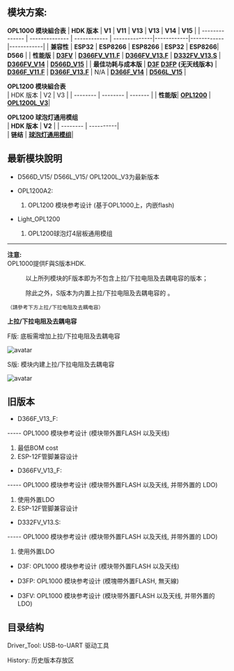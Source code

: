 ## 模块方案:

**OPL1000 模块組合表**
| **HDK 版本**    | **V1**         | **V11**      | **V13**       | **V13**    | **V14**    | **V15** |
| -------------- | -------------- | ------------ | --------------|------------|------------|------------|
| **兼容性**      | **ESP32**      | **ESP8266**  | **ESP8266**   |  **ESP32** | **ESP8266**| **D566**  |
| **性能版**      | **[D3FV](https://github.com/Opulinks-Tech/OPL1000-HDK/raw/master/Module/History/D3FV_v1.zip)** | **[D366FV_V11.F](https://github.com/Opulinks-Tech/OPL1000-HDK/raw/master/Module/History/D366FV_V11_F.zip)** | **[D366FV_V13.F](https://github.com/Opulinks-Tech/OPL1000-HDK/raw/master/Module/History/D366FV_V13.F.rar)** |  **[D332FV_V13.S](https://github.com/Opulinks-Tech/OPL1000-HDK/raw/master/Module/History/D332FV_V13.S.rar)**   | **[D366FV_V14](https://github.com/Opulinks-Tech/OPL1000-HDK/raw/master/Module/History/D366FV_V14_EXLDO_brown%20out.rar)** | **[D566D_V15](https://github.com/Opulinks-Tech/OPL1000-HDK/raw/master/Module/OPL1000A2_D566D_Internal.rar)** |
| **最佳功耗与成本版** | **[D3F](https://github.com/Opulinks-Tech/OPL1000-HDK/raw/master/Module/History/D3F_v1.zip)   [D3FP](https://github.com/Opulinks-Tech/OPL1000-HDK/raw/master/Module/History/D3FP_v1.zip) (无天线版本)** | **[D366F_V11.F](https://github.com/Opulinks-Tech/OPL1000-HDK/raw/master/Module/History/D366F_V11_F.zip)** | **[D366F_V13.F](https://github.com/Opulinks-Tech/OPL1000-HDK/raw/master/Module/History/D366F_V13.F.rar)**  |  N/A  | **[D366F_V14](https://github.com/Opulinks-Tech/OPL1000-HDK/raw/master/Module/History/D366F_V14_Internal_brown%20out.rar)** |  **[D566L_V15](https://github.com/Opulinks-Tech/OPL1000-HDK/raw/master/Module/OPL1000A2_D566L_EXLDO.rar)** | 
  
  
**OPL1200 模块組合表**  
| HDK 版本  |    V2    |    V3    |
| --------  | -------- |  ------- |
| **性能版**|  **[OPL1200](https://github.com/Opulinks-Tech/OPL1000-HDK/raw/master/Module/History/OPL_1200_External_v2.rar)** | **[OPL1200L_V3](https://github.com/Opulinks-Tech/OPL1000-HDK/raw/master/Module/V01_OPL1200A2_D566L_EXLDO.rar)**|
  
**OPL1200 球泡灯通用模组**  
| **HDK 版本** |   **V2**   |
| --------  |  ----------|  
|  **链结** |  **[球泡灯通用模组](https://github.com/Opulinks-Tech/OPL1000-HDK/raw/master/Module/%E7%90%83%E6%B3%A1%E7%81%AF%E9%80%9A%E7%94%A8%E6%A8%A1%E7%BB%84.rar)**|


## 最新模块說明
* D566D_V15/ D566L_V15/ OPL1200L_V3为最新版本  
    
* OPL1200A2:  
  1. OPL1200 模块参考设计 (基于OPL1000上，内嵌flash)  
  
* Light_OPL1200 
  1. OPL1200球泡灯4层板通用模组  
  
---
**注意:**   
OPL1000提供F與S版本HDK.

　　　以上所列模块的F版本即为不包含上拉/下拉电阻及去耦电容的版本；　　

　　　除此之外，S版本为内置上拉/下拉电阻及去耦电容的 。
  
    （請參考下方上拉/下拉电阻及去耦电容）

**上拉/下拉电阻及去耦电容**

F版: 底板需增加上拉/下拉电阻及去耦电容

![avatar](https://github.com/Opulinks-Tech/OPL1000-HDK/blob/master/Module/History/F_PullUp.png)



S版: 模块内建上拉/下拉电阻及去耦电容

![avatar](https://github.com/Opulinks-Tech/OPL1000-HDK/blob/master/Module/History/S_PullUp.png)

## 旧版本  
* D366F_V13_F: 

----- OPL1000 模块参考设计 (模块带外置FLASH 以及天线) <br>

1. 最低BOM cost
2. ESP-12F管脚兼容设计

* D366FV_V13_F: 

----- OPL1000 模块参考设计 (模块带外置FLASH 以及天线, 并带外置的 LDO) <br>

1. 使用外置LDO
2. ESP-12F管脚兼容设计  

* D332FV_V13.S:  

----- OPL1000 模块参考设计 (模块带外置FLASH 以及天线, 并带外置的 LDO) <br>

1. 使用外置LDO  

* D3F: OPL1000 模块参考设计 (模块带外置FLASH 以及天线)

* D3FP: OPL1000 模块参考设计 (模塊帶外置FLASH, 無天線)

* D3FV: OPL1000 模块参考设计 (模块带外置FLASH 以及天线, 并带外置的 LDO)

## 目录结构
Driver_Tool: USB-to-UART 驱动工具

History: 历史版本存放区
